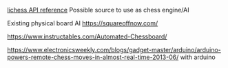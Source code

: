 [lichess API reference](https://lichess.org/api)
Possible source to use as chess engine/AI

Existing physical board AI
https://squareoffnow.com/

https://www.instructables.com/Automated-Chessboard/

https://www.electronicsweekly.com/blogs/gadget-master/arduino/arduino-powers-remote-chess-moves-in-almost-real-time-2013-06/
with arduino